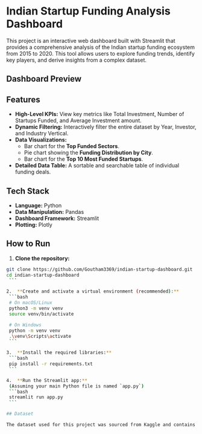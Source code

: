 # Indian Startup Funding Analysis Dashboard

This project is an interactive web dashboard built with Streamlit that provides a comprehensive analysis of the Indian startup funding ecosystem from 2015 to 2020. This tool allows users to explore funding trends, identify key players, and derive insights from a complex dataset.

## Dashboard Preview



## Features

* **High-Level KPIs:** View key metrics like Total Investment, Number of Startups Funded, and Average Investment amount.
* **Dynamic Filtering:** Interactively filter the entire dataset by Year, Investor, and Industry Vertical.
* **Data Visualizations:**
    * Bar chart for the **Top Funded Sectors**.
    * Pie chart showing the **Funding Distribution by City**.
    * Bar chart for the **Top 10 Most Funded Startups**.
* **Detailed Data Table:** A sortable and searchable table of individual funding deals.

## Tech Stack

* **Language:** Python
* **Data Manipulation:** Pandas
* **Dashboard Framework:** Streamlit
* **Plotting:** Plotly

## How to Run

1.  **Clone the repository:**
   ```bash
git clone https://github.com/Goutham3369/indian-startup-dashboard.git
cd indian-startup-dashboard
    ```

2.  **Create and activate a virtual environment (recommended):**
    ```bash
    # On macOS/Linux
    python3 -m venv venv
    source venv/bin/activate

    # On Windows
    python -m venv venv
    .\venv\Scripts\activate
    ```

3.  **Install the required libraries:**
    ```bash
    pip install -r requirements.txt
    ```

4.  **Run the Streamlit app:**
    (Assuming your main Python file is named `app.py`)
    ```bash
    streamlit run app.py
    ```

## Dataset

The dataset used for this project was sourced from Kaggle and contains funding information for Indian startups between 2015 and 2020. The raw data required extensive cleaning and preprocessing to handle inconsistencies in formatting, city names, and numerical values.
